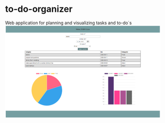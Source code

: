 # to-do-organizer
Web application for planning and visualizing tasks and to-do´s
![webapp](https://github.com/zxplorer/to-do-organizer/blob/master/organizer.png)
